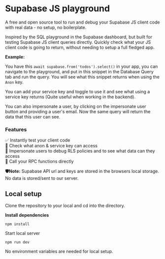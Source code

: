 # Supabase JS playground

A free and open source tool to run and debug your Supabase JS client code with real data - no setup, no boilerplate.

Inspired by the SQL playground in the Supabase dashboard, but built for testing Supabase JS client queries directly. Quickly check what your JS client code is going to return, without needing to setup a full fledged app.

**Example:**

You have this `await supabase.from('todos').select()` in your app, you can navigate to the playground, and put in this snippet in the Database Query tab and run the query. You will see what this snippet returns when using the `Anon` key. 

You can add your service key and toggle to use it and see what using a service key returns (Quite useful when working in the backend). 

You can also impersonate a user, by clicking on the impersonate user button and providing a user's email. Now the same query will return the data that this user can see.

### Features

✅ Instantly test your client code <br/>
🔐 Check what anon & service key can access <br/>
👤 Impersonate users to debug RLS policies and to see what data can they access <br/>
🧠 Call your RPC functions directly <br/>

**🛡️Note:** Supabase API url and keys are stored in the browsers local storage. No data is stored/sent to our server.

## Local setup

Clone the repository to your local and cd into the directory.

**Install dependencies**

`npm install`

Start local server

`npm run dev`

No environment variables are needed for local setup.
